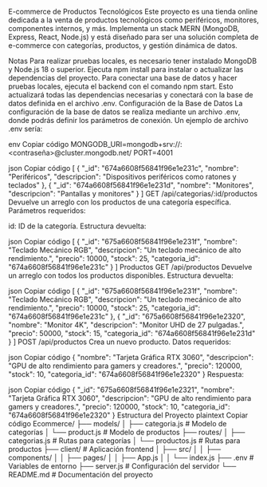 E-commerce de Productos Tecnológicos
Este proyecto es una tienda online dedicada a la venta de productos tecnológicos como periféricos, monitores, componentes internos, y más. Implementa un stack MERN (MongoDB, Express, React, Node.js) y está diseñado para ser una solución completa de e-commerce con categorías, productos, y gestión dinámica de datos.

Notas
Para realizar pruebas locales, es necesario tener instalado MongoDB y Node.js 18 o superior.
Ejecuta npm install para instalar o actualizar las dependencias del proyecto.
Para conectar una base de datos y hacer pruebas locales, ejecuta el backend con el comando npm start.
Esto actualizará todas las dependencias necesarias y conectará con la base de datos definida en el archivo .env.
Configuración de la Base de Datos
La configuración de la base de datos se realiza mediante un archivo .env, donde podrás definir los parámetros de conexión.
Un ejemplo de archivo .env sería:

env
Copiar código
MONGODB_URI=mongodb+srv://<usuario>:<contraseña>@cluster.mongodb.net/<nombreBaseDeDatos>
PORT=4001


json
Copiar código
[
  {
    "_id": "674a6608f56841f96e1e231c",
    "nombre": "Periféricos",
    "descripcion": "Dispositivos periféricos como ratones y teclados"
  },
  {
    "_id": "674a6608f56841f96e1e231d",
    "nombre": "Monitores",
    "descripcion": "Pantallas y monitores"
  }
]
GET /api/categorias/:id/productos
Devuelve un arreglo con los productos de una categoría específica.
Parámetros requeridos:

id: ID de la categoría.
Estructura devuelta:

json
Copiar código
[
  {
    "_id": "675a6608f56841f96e1e231f",
    "nombre": "Teclado Mecánico RGB",
    "descripcion": "Un teclado mecánico de alto rendimiento.",
    "precio": 10000,
    "stock": 25,
    "categoria_id": "674a6608f56841f96e1e231c"
  }
]
Productos
GET /api/productos
Devuelve un arreglo con todos los productos disponibles.
Estructura devuelta:

json
Copiar código
[
  {
    "_id": "675a6608f56841f96e1e231f",
    "nombre": "Teclado Mecánico RGB",
    "descripcion": "Un teclado mecánico de alto rendimiento.",
    "precio": 10000,
    "stock": 25,
    "categoria_id": "674a6608f56841f96e1e231c"
  },
  {
    "_id": "675a6608f56841f96e1e2320",
    "nombre": "Monitor 4K",
    "descripcion": "Monitor UHD de 27 pulgadas.",
    "precio": 50000,
    "stock": 15,
    "categoria_id": "674a6608f56841f96e1e231d"
  }
]
POST /api/productos
Crea un nuevo producto.
Datos requeridos:

json
Copiar código
{
  "nombre": "Tarjeta Gráfica RTX 3060",
  "descripcion": "GPU de alto rendimiento para gamers y creadores.",
  "precio": 120000,
  "stock": 10,
  "categoria_id": "674a6608f56841f96e1e2320"
}
Respuesta:

json
Copiar código
{
  "_id": "675a6608f56841f96e1e2321",
  "nombre": "Tarjeta Gráfica RTX 3060",
  "descripcion": "GPU de alto rendimiento para gamers y creadores.",
  "precio": 120000,
  "stock": 10,
  "categoria_id": "674a6608f56841f96e1e2320"
}
Estructura del Proyecto
plaintext
Copiar código
Ecommerce/
├── models/
│   ├── categoria.js          # Modelo de categorías
│   └── product.js            # Modelo de productos
├── routes/
│   ├── categorias.js         # Rutas para categorías
│   └── productos.js          # Rutas para productos
├── client/                   # Aplicación frontend
│   ├── src/
│   │   ├── components/
│   │   ├── pages/
│   │   ├── App.js
│   │   └── index.js
├── .env                      # Variables de entorno
├── server.js                 # Configuración del servidor
└── README.md                 # Documentación del proyecto
